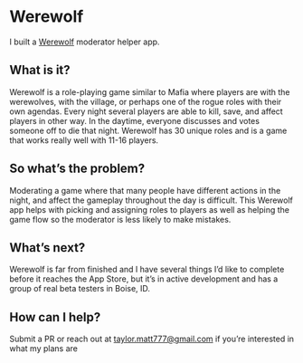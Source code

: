 # Werewolf

I built a [Werewolf](https://boardgamegeek.com/boardgame/38159/ultimate-werewolf-ultimate-edition) moderator helper app.

## What is it?

Werewolf is a role-playing game similar to Mafia where players are with the werewolves, with the village, or perhaps one of the rogue roles with their own agendas. Every night several players are able to kill, save, and affect players in other way. In the daytime, everyone discusses and votes someone off to die that night. Werewolf has 30 unique roles and is a game that works really well with 11-16 players. 

## So what’s the problem?

Moderating a game where that many people have different actions in the night, and affect the gameplay throughout the day is difficult. This Werewolf app helps with picking and assigning roles to players as well as helping the game flow so the moderator is less likely to make mistakes.

## What’s next?

Werewolf is far from finished and I have several things I’d like to complete before it reaches the App Store, but it’s in active development and has a group of real beta testers in Boise, ID.

## How can I help?

Submit a PR or reach out at taylor.matt777@gmail.com if you’re interested in what my plans are
